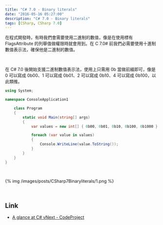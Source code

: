 ```yaml
---
title: "C# 7.0 - Binary literals"
date: "2016-05-16 05:27:00"
description: "C# 7.0 - Binary literals"
tags: [CSharp, CSharp 7.0]
---
```



在程式開發時，有時我們會需要使用二進制的數值，像是在使用標有 FlagsAttribute 的列舉值做權限時就會用到。在 C 7.0# 前我們必需要使用十進制數值表示法，確保他是二進制的數值。  

<!-- More -->

<br/>


在  C# 7.0 後開始支援二進制數值表示法，使用上只需用 0b 當做前綴即可，像是  0 可以寫成 0b00、1 可以寫成 0b01、2 可以寫成 0b10、4 可以寫成 0b100，以此類推。  

```c#
using System;

namespace ConsoleApplication1

    class Program
    {
        static void Main(string[] args)
        {
            var values = new int[] { 0b00, 0b01, 0b10, 0b100, 0b1000 };

            foreach (var value in values)
            {
                Console.WriteLine(value.ToString());
            }
        }
    }
}
```

<br/>


{% img /images/posts/CSharp7Binaryliterals/1.png %}

<br/>

Link
----
* [A glance at C# vNext - CodeProject](http://www.codeproject.com/Articles/699708/A-glance-at-Csharp-vNext#binary-literals-and-separators)
